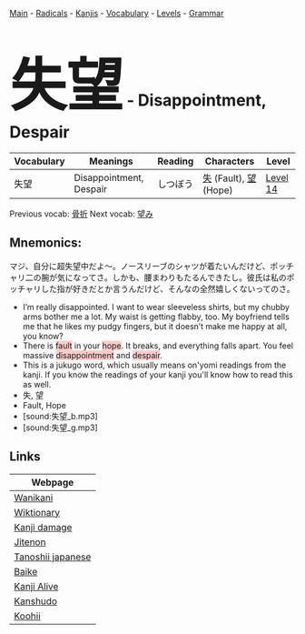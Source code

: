 <style> bigfont {font-size: 100px}</style>
[Main](../README.md) -
[Radicals](../radicals.md) -
[Kanjis](../kanjis.md) -
[Vocabulary](../vocabulary.md) -
[Levels](../levels.md) -
[Grammar](../grammar.md)
# <bigfont> 失望</bigfont> - Disappointment, Despair 

| Vocabulary | Meanings | Reading | Characters | Level |
| --- | --- | --- | --- | --- |
| 失望 | Disappointment, Despair | しつぼう |  [失](../kanjis/失.md) (Fault), [望](../kanjis/望.md) (Hope) | [Level 14](../levels/wk_level14.md) |

Previous vocab: [骨折](骨折.md) Next vocab: [望み](望み.md) 

## Mnemonics:
マジ、自分に超失望中だよ〜。ノースリーブのシャツが着たいんだけど、ポッチャリ二の腕が気になってさ。しかも、腰まわりもたるんできたし。彼氏は私のポッチャリした指が好きだとか言うんだけど、そんなの全然嬉しくないってのさ。
* I’m really disappointed. I want to wear sleeveless shirts, but my chubby arms bother me a lot. My waist is getting flabby, too. My boyfriend tells me that he likes my pudgy fingers, but it doesn’t make me happy at all, you know?
* There is <span style="background-color:#ffcccb"> fault</span> in your <span style="background-color:#ffcccb"> hope</span>. It breaks, and everything falls apart. You feel massive <span style="background-color:#ffcccb"> disappointment</span> and <span style="background-color:#ffcccb"> despair</span>.
* This is a jukugo word, which usually means on'yomi readings from the kanji. If you know the readings of your kanji you'll know how to read this as well.
* 失, 望
* Fault, Hope
* [sound:失望_b.mp3]
* [sound:失望_g.mp3]


## Links 

| Webpage |
| --- |
| [Wanikani          ](https://www.wanikani.com/kanji/失望) |
| [Wiktionary        ](https://en.wiktionary.org/wiki/失望) |
| [Kanji damage      ](http://www.kanjidamage.com/kanji/search?utf8=✓&q=失望) |
| [Jitenon           ](https://jitenon.com/kanji/失望) |
| [Tanoshii japanese ](https://www.tanoshiijapanese.com/dictionary/kanji.cfm?k=失望) |
| [Baike             ](https://baike.baidu.com/item/失望) |
| [Kanji Alive       ](https://app.kanjialive.com/失望) |
| [Kanshudo          ](https://www.kanshudo.com/searchmn?q=失望) |
| [Koohii            ](https://kanji.koohii.com/study/kanji/失望) |
